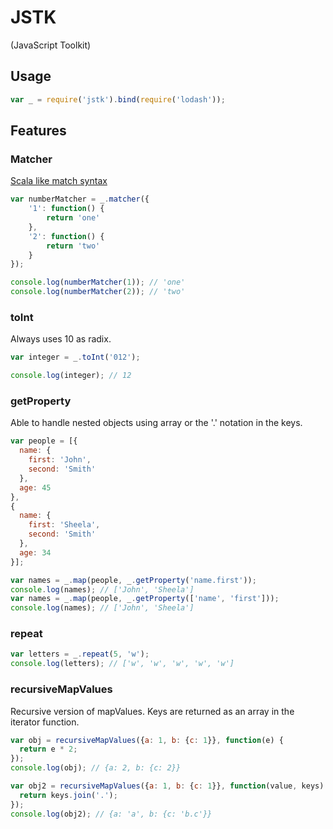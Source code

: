 # JSTK
(JavaScript Toolkit)

## Usage

```javascript
var _ = require('jstk').bind(require('lodash'));
```

## Features

### Matcher

[Scala like match syntax](http://www.scala-lang.org/old/node/120)

```javascript
var numberMatcher = _.matcher({
	'1': function() {
		return 'one'
	},
	'2': function() {
		return 'two'
	}	
});

console.log(numberMatcher(1)); // 'one'
console.log(numberMatcher(2)); // 'two'
```

### toInt

Always uses 10 as radix.

```javascript
var integer = _.toInt('012');

console.log(integer); // 12
```

### getProperty

Able to handle nested objects using array or the '.' notation in the keys.

```javascript
var people = [{
  name: {
    first: 'John',
    second: 'Smith'
  },
  age: 45
},
{
  name: {
    first: 'Sheela',
    second: 'Smith'
  },
  age: 34
}];

var names = _.map(people, _.getProperty('name.first'));
console.log(names); // ['John', 'Sheela']
var names = _.map(people, _.getProperty(['name', 'first']));
console.log(names); // ['John', 'Sheela']
```
<!--
### callMethod

Able to handle nested objects using the '.' notation in the keys.

```javascript
function Person(name, age) {
  this.name = name;
  this.age = age;
}

Person.prototype.getName = function() {
  return this.name;
};

var people = [];
people.push({
  person: new Person('John', 45),
  grade: 'A'
});
people.push({
  person: new Person('Sheela', 34),
  grade: 'B'
});

var names = _.map(people, _.callMethod('person.getName'));
console.log(names); // ['John', 'Sheela']
```
-->
### repeat

```javascript
var letters = _.repeat(5, 'w');
console.log(letters); // ['w', 'w', 'w', 'w', 'w']
```

### recursiveMapValues

Recursive version of mapValues. Keys are returned as an array in the iterator
function.

```javascript
var obj = recursiveMapValues({a: 1, b: {c: 1}}, function(e) {
  return e * 2;
});
console.log(obj); // {a: 2, b: {c: 2}}

var obj2 = recursiveMapValues({a: 1, b: {c: 1}}, function(value, keys) {
  return keys.join('.');
});
console.log(obj2); // {a: 'a', b: {c: 'b.c'}}
```
